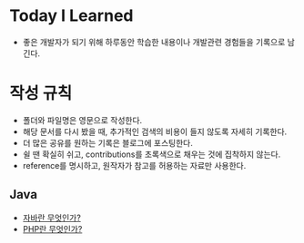 # Today I Learned
* 좋은 개발자가 되기 위해 하루동안 학습한 내용이나 개발관련 경험들을 기록으로 남긴다.

# 작성 규칙
* 폴더와 파일명은 영문으로 작성한다.
* 해당 문서를 다시 봤을 때, 추가적인 검색의 비용이 들지 않도록 자세히 기록한다.
* 더 많은 공유를 원하는 기록은 블로그에 포스팅한다.
* 쉴 땐 확실히 쉬고, contributions를 초록색으로 채우는 것에 집착하지 않는다.
* reference를 명시하고, 원작자가 참고를 허용하는 자료만 사용한다.

## Java
* [자바란 무엇인가?](https://github.com/socicaI/TIL/blob/main/Java/What%20is%20Java%3F.md)
* [PHP란 무엇인가?](https://github.com/socicaI/TIL/blob/main/PHP/What%20is%20PHP%3F.md)
